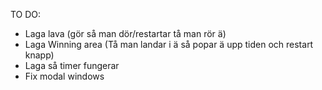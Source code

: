 TO DO:

- Laga lava (gör så man dör/restartar tå man rör ä)
- Laga Winning area (Tå man landar i ä så popar ä upp tiden och restart knapp)
- Laga så timer fungerar
- Fix modal windows
